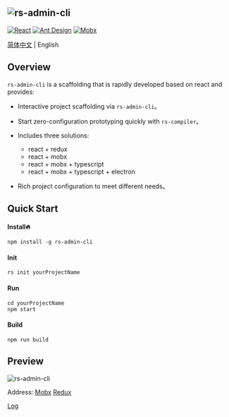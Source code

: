 ![rs-admin-cli](https://jines-z.github.io/images/rs-admin-cli.png)
---------------------------------------------------------------
[![React](https://img.shields.io/badge/react-^16.8.4-brightgreen.svg?style=flat-square)](https://github.com/facebook/react)
[![Ant Design](https://img.shields.io/badge/ant--design-^3.8.0-yellowgreen.svg?style=flat-square)](https://github.com/ant-design/ant-design)
[![Mobx](https://img.shields.io/badge/mobx-^5.9.4-orange.svg?style=flat-square)](https://github.com/mobxjs/mobx)

[简体中文](https://github.com/Jines-z/rs-admin-cli) | English

## Overview
`rs-admin-cli` is a scaffolding that is rapidly developed based on react and provides:

-   Interactive project scaffolding via `rs-admin-cli`。
-   Start zero-configuration prototyping quickly with `rs-compiler`。
-   Includes three solutions:

    -   react + redux
    -   react + mobx
    -   react + mobx + typescript
    -   react + mobx + typescript + electron
-   Rich project configuration to meet different needs。

## Quick Start

#### Install🔥
~~~
npm install -g rs-admin-cli
~~~

#### Init
~~~
rs init yourProjectName
~~~

#### Run
~~~
cd yourProjectName
npm start
~~~

#### Build
~~~
npm run build
~~~

## Preview
![rs-admin-cli](https://jines-z.github.io/images/rs-admin-cli.gif)

Address: [Mobx](https://jines-z.github.io/rs-mobx)  [Redux](https://jines-z.github.io/rs-redux)

[Log](https://github.com/Jines-z/rs-admin-cli/wiki/Log)



